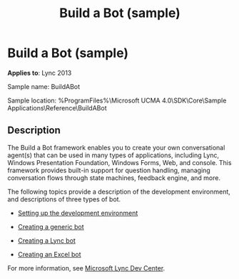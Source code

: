 ﻿---
title: Build a Bot (sample)
TOCTitle: Build a Bot (sample)
ms:assetid: e04d7016-553d-4780-953a-fa373d2d2400
ms:mtpsurl: https://msdn.microsoft.com/en-us/library/Dn454823(v=office.15)
ms:contentKeyID: 57103672
ms.date: 07/25/2014
mtps_version: v=office.15
---

# Build a Bot (sample)


**Applies to**: Lync 2013

Sample name: BuildABot

Sample location: %ProgramFiles%\\Microsoft UCMA 4.0\\SDK\\Core\\Sample Applications\\Reference\\BuildABot

## Description

The Build a Bot framework enables you to create your own conversational agent(s) that can be used in many types of applications, including Lync, Windows Presentation Foundation, Windows Forms, Web, and console. This framework provides built-in support for question handling, managing conversation flows through state machines, feedback engine, and more.

The following topics provide a description of the development environment, and descriptions of three types of bot.

  - [Setting up the development environment](setting-up-the-development-environment.md)

  - [Creating a generic bot](creating-a-generic-bot.md)

  - [Creating a Lync bot](creating-a-lync-bot.md)

  - [Creating an Excel bot](creating-an-excel-bot.md)

For more information, see [Microsoft Lync Dev Center](http://go.microsoft.com/fwlink/?linkid=201840).

